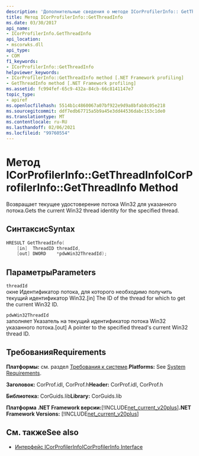 ```yaml
---
description: 'Дополнительные сведения о методе ICorProfilerInfo:: GetThreadInfo'
title: Метод ICorProfilerInfo::GetThreadInfo
ms.date: 03/30/2017
api_name:
- ICorProfilerInfo.GetThreadInfo
api_location:
- mscorwks.dll
api_type:
- COM
f1_keywords:
- ICorProfilerInfo::GetThreadInfo
helpviewer_keywords:
- ICorProfilerInfo::GetThreadInfo method [.NET Framework profiling]
- GetThreadInfo method [.NET Framework profiling]
ms.assetid: fc994fef-65c9-432a-84cb-66c8141147e7
topic_type:
- apiref
ms.openlocfilehash: 5514b1c4860067a07bf922e9d9a8bfab8c05e218
ms.sourcegitcommit: ddf7edb67715a5b9a45e3dd44536dabc153c1de0
ms.translationtype: MT
ms.contentlocale: ru-RU
ms.lasthandoff: 02/06/2021
ms.locfileid: "99760554"
---
```

# <a name="icorprofilerinfogetthreadinfo-method"></a><span data-ttu-id="13666-103">Метод ICorProfilerInfo::GetThreadInfo</span><span class="sxs-lookup"><span data-stu-id="13666-103">ICorProfilerInfo::GetThreadInfo Method</span></span>

<span data-ttu-id="13666-104">Возвращает текущее удостоверение потока Win32 для указанного потока.</span><span class="sxs-lookup"><span data-stu-id="13666-104">Gets the current Win32 thread identity for the specified thread.</span></span>  
  
## <a name="syntax"></a><span data-ttu-id="13666-105">Синтаксис</span><span class="sxs-lookup"><span data-stu-id="13666-105">Syntax</span></span>  
  
```cpp  
HRESULT GetThreadInfo(  
    [in]  ThreadID threadId,  
    [out] DWORD    *pdwWin32ThreadId);  
```  
  
## <a name="parameters"></a><span data-ttu-id="13666-106">Параметры</span><span class="sxs-lookup"><span data-stu-id="13666-106">Parameters</span></span>  

 `threadId`  
 <span data-ttu-id="13666-107">окне Идентификатор потока, для которого необходимо получить текущий идентификатор Win32.</span><span class="sxs-lookup"><span data-stu-id="13666-107">[in] The ID of the thread for which to get the current Win32 ID.</span></span>  
  
 `pdwWin32ThreadId`  
 <span data-ttu-id="13666-108">заполняет Указатель на текущий идентификатор потока Win32 указанного потока.</span><span class="sxs-lookup"><span data-stu-id="13666-108">[out] A pointer to the specified thread's current Win32 thread ID.</span></span>  
  
## <a name="requirements"></a><span data-ttu-id="13666-109">Требования</span><span class="sxs-lookup"><span data-stu-id="13666-109">Requirements</span></span>  

 <span data-ttu-id="13666-110">**Платформы:** см. раздел [Требования к системе](../../get-started/system-requirements.md).</span><span class="sxs-lookup"><span data-stu-id="13666-110">**Platforms:** See [System Requirements](../../get-started/system-requirements.md).</span></span>  
  
 <span data-ttu-id="13666-111">**Заголовок:** CorProf.idl, CorProf.h</span><span class="sxs-lookup"><span data-stu-id="13666-111">**Header:** CorProf.idl, CorProf.h</span></span>  
  
 <span data-ttu-id="13666-112">**Библиотека:** CorGuids.lib</span><span class="sxs-lookup"><span data-stu-id="13666-112">**Library:** CorGuids.lib</span></span>  
  
 <span data-ttu-id="13666-113">**Платформа .NET Framework версии:**[!INCLUDE[net_current_v20plus](../../../../includes/net-current-v20plus-md.md)]</span><span class="sxs-lookup"><span data-stu-id="13666-113">**.NET Framework Versions:** [!INCLUDE[net_current_v20plus](../../../../includes/net-current-v20plus-md.md)]</span></span>  
  
## <a name="see-also"></a><span data-ttu-id="13666-114">См. также</span><span class="sxs-lookup"><span data-stu-id="13666-114">See also</span></span>

- [<span data-ttu-id="13666-115">Интерфейс ICorProfilerInfo</span><span class="sxs-lookup"><span data-stu-id="13666-115">ICorProfilerInfo Interface</span></span>](icorprofilerinfo-interface.md)

